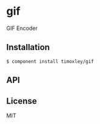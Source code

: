 
# gif

  GIF Encoder

## Installation

    $ component install timoxley/gif

## API

   

## License

  MIT
